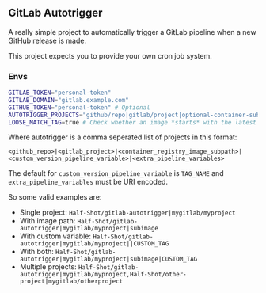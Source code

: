 ## GitLab Autotrigger

A really simple project to automatically trigger a GitLab pipeline when a new GitHub
release is made.

This project expects you to provide your own cron job system.

### Envs

```sh
GITLAB_TOKEN="personal-token"
GITLAB_DOMAIN="gitlab.example.com"
GITHUB_TOKEN="personal-token" # Optional
AUTOTRIGGER_PROJECTS="github/repo|gitlab/project|optional-container-subpath|VERSION_TAG|EXTRA_VARS%2Cfoo,another/github|another/gitlab"
LOOSE_MATCH_TAG=true # Check whether an image *starts* with the latest tag, rather than an exact match.
```

Where autotrigger is a comma seperated list of projects in this format:

`<github_repo>|<gitlab_project>|<container_registry_image_subpath>|<custom_version_pipeline_variable>|<extra_pipeline_variables>`


The default for `custom_version_pipeline_variable` is `TAG_NAME` and `extra_pipeline_variables` must be URI encoded.

So some valid examples are:

- Single project: `Half-Shot/gitlab-autotrigger|mygitlab/myproject`
- With image path: `Half-Shot/gitlab-autotrigger|mygitlab/myproject|subimage`
- With custom variable: `Half-Shot/gitlab-autotrigger|mygitlab/myproject||CUSTOM_TAG`
- With both: `Half-Shot/gitlab-autotrigger|mygitlab/myproject|subimage|CUSTOM_TAG`
- Multiple projects: `Half-Shot/gitlab-autotrigger|mygitlab/myproject,Half-Shot/other-project|mygitlab/otherproject`
